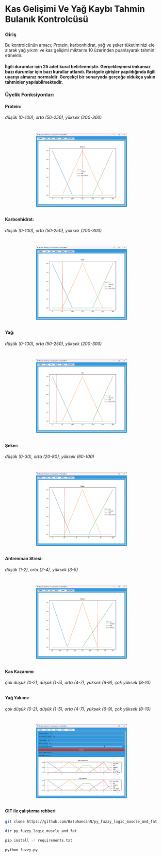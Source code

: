 # Kas Gelişimi Ve Yağ Kaybı Tahmin Bulanık Kontrolcüsü

### Giriş
Bu kontrolcünün amacı; Protein, karbonhidrat, yağ ve şeker tüketiminizi ele alarak yağ yıkımı ve kas gelişimi miktarını 10 üzerinden puanlayarak tahmin etmektir.
#### İlgili durumlar için 25 adet kural belirlenmiştir. Gerçekleşmesi imkansız bazı durumlar için bazı kurallar atlandı. Rastgele girişler yapıldığında ilgili uyarıyı almanız normaldir. Gerçekçi bir senaryoda gerçeğe oldukça yakın tahminler yapılabilmektedir.

### Üyelik Fonksiyonları
#### Protein:
###### düşük (0-100), orta (50-250), yüksek (200-300)

<p align="center">
  <img src="img/1.png" width="300" style="margin:10px;" />
</p>

#### Karbonhidrat:
###### düşük (0-100), orta (50-250), yüksek (200-300)

<p align="center">
  <img src="img/2.png" width="300" style="margin:10px;" />
</p>

#### Yağ:
###### düşük (0-100), orta (50-250), yüksek (200-300)

<p align="center">
  <img src="img/3.png" width="300" style="margin:10px;" />
</p>

#### Şeker:
###### düşük (0-30), orta (20-80), yüksek (60-100)

<p align="center">
  <img src="img/4.png" width="300" style="margin:10px;" />
</p>

#### Antrenman Stresi:
###### düşük (1-2), orta (2-4), yüksek (3-5)

<p align="center">
  <img src="img/5.png" width="300" style="margin:10px;" />
</p>

#### Kas Kazanımı:
###### çok düşük (0-2), düşük (1-5), orta (4-7), yüksek (6-9), çok yüksek (8-10)

#### Yağ Yakımı:
###### çok düşük (0-2), düşük (1-5), orta (4-7), yüksek (6-9), çok yüksek (8-10)

<p align="center">
  <img src="img/6.png" width="300" style="margin:10px;" />
</p>




#### GIT ile çalıştırma rehberi

```bash
git clone https://github.com/BatuhancanN/py_fuzzy_logic_muscle_and_fat
```

```bash
dir py_fuzzy_logic_muscle_and_fat
```

```bash
pip install -r requirements.txt
```

```bash
python fuzzy.py
```










